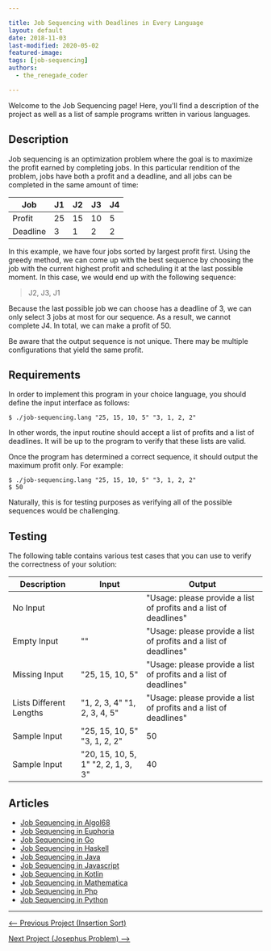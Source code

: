 ```yaml
---

title: Job Sequencing with Deadlines in Every Language
layout: default
date: 2018-11-03
last-modified: 2020-05-02
featured-image:
tags: [job-sequencing]
authors:
  - the_renegade_coder

---
```


Welcome to the Job Sequencing page! Here, you'll find a description of the project as well as a list of sample programs written in various languages.

## Description

Job sequencing is an optimization problem where the goal is to maximize the
profit earned by completing jobs. In this particular rendition of the problem,
jobs have both a profit and a deadline, and all jobs can be completed in the
same amount of time:

| Job      | J1  | J2  | J3  | J4  |
| -------- | --- | --- | --- | --- |
| Profit   | 25  | 15  | 10  | 5   |
| Deadline | 3   | 1   | 2   | 2   |

In this example, we have four jobs sorted by largest profit first.
Using the greedy method, we can come up with the best sequence by
choosing the job with the current highest profit and scheduling it
at the last possible moment. In this case, we would end up with the
following sequence:

> J2, J3, J1

Because the last possible job we can choose has a deadline of 3, we can
only select 3 jobs at most for our sequence. As a result, we cannot
complete J4. In total, we can make a profit of 50.

Be aware that the output sequence is not unique. There may be multiple
configurations that yield the same profit.


## Requirements

In order to implement this program in your choice language, you should
define the input interface as follows:

```console
$ ./job-sequencing.lang "25, 15, 10, 5" "3, 1, 2, 2"
```

In other words, the input routine should accept a list of profits and
a list of deadlines. It will be up to the program to verify that these
lists are valid.

Once the program has determined a correct sequence, it should
output the maximum profit only. For example:

```console
$ ./job-sequencing.lang "25, 15, 10, 5" "3, 1, 2, 2"
$ 50
```

Naturally, this is for testing
purposes as verifying all of the possible sequences would be
challenging.


## Testing

The following table contains various test cases that you can use to
verify the correctness of your solution:

| Description | Input | Output |
|-------------|-------|--------|
| No Input | | "Usage: please provide a list of profits and a list of deadlines" |
| Empty Input | "" | "Usage: please provide a list of profits and a list of deadlines" |
| Missing Input | "25, 15, 10, 5" | "Usage: please provide a list of profits and a list of deadlines" |
|Lists Different Lengths | "1, 2, 3, 4" "1, 2, 3, 4, 5" | "Usage: please provide a list of profits and a list of deadlines" |
| Sample Input | "25, 15, 10, 5" "3, 1, 2, 2" | 50 |
| Sample Input | "20, 15, 10, 5, 1" "2, 2, 1, 3, 3" | 40 |


## Articles

- [Job Sequencing in Algol68](https://sampleprograms.io/projects/job-sequencing/algol68)
- [Job Sequencing in Euphoria](https://sampleprograms.io/projects/job-sequencing/euphoria)
- [Job Sequencing in Go](https://sampleprograms.io/projects/job-sequencing/go)
- [Job Sequencing in Haskell](https://sampleprograms.io/projects/job-sequencing/haskell)
- [Job Sequencing in Java](https://sampleprograms.io/projects/job-sequencing/java)
- [Job Sequencing in Javascript](https://sampleprograms.io/projects/job-sequencing/javascript)
- [Job Sequencing in Kotlin](https://sampleprograms.io/projects/job-sequencing/kotlin)
- [Job Sequencing in Mathematica](https://sampleprograms.io/projects/job-sequencing/mathematica)
- [Job Sequencing in Php](https://sampleprograms.io/projects/job-sequencing/php)
- [Job Sequencing in Python](https://sampleprograms.io/projects/job-sequencing/python)

---

<nav class="project-nav">

<div id="prev" markdown="1">

[<-- Previous Project (Insertion Sort)](https://sampleprograms.io/projects/insertion-sort)

</div>

<div id="next" markdown="1">

[Next Project (Josephus Problem) -->](https://sampleprograms.io/projects/josephus-problem)

</div>

</nav>